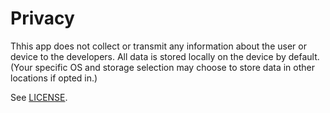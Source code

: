 # Privacy

Thhis app does not collect or transmit any information about the user or device to the developers. All data is stored locally on the device by default. (Your specific OS and storage selection may choose to store data in other locations if opted in.)

See [LICENSE](license).

